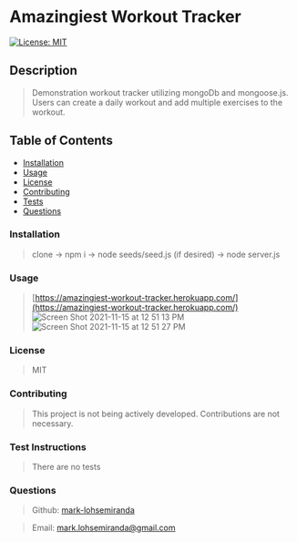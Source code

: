 

# Amazingiest Workout Tracker

[![License: MIT](https://img.shields.io/badge/License-MIT-yellow.svg)](https://opensource.org/licenses/MIT)

## Description

>
> Demonstration workout tracker utilizing mongoDb and mongoose.js. Users can create a daily workout and add multiple exercises 
> to the workout.
>

## Table of Contents
* [Installation](#installation)
* [Usage](#usage)
* [License](#license)
* [Contributing](#contributing)
* [Tests](#tests)
* [Questions](#questions)

### Installation

> clone -> npm i -> node seeds/seed.js (if desired) -> node server.js

### Usage

> [https://amazingiest-workout-tracker.herokuapp.com/](https://amazingiest-workout-tracker.herokuapp.com/)
![Screen Shot 2021-11-15 at 12 51 13 PM](https://user-images.githubusercontent.com/83737312/141852068-77d64c7c-75bb-4623-b021-7370a8f84578.png)
![Screen Shot 2021-11-15 at 12 51 27 PM](https://user-images.githubusercontent.com/83737312/141852080-742176bc-d220-442f-a9eb-e30723120a76.png)

### License

> MIT

### Contributing

> This project is not being actively developed. Contributions are not necessary.


### Test Instructions

> There are no tests


### Questions

>Github: [mark-lohsemiranda](https://www.github.com/mark-lohsemiranda)

>Email: [mark.lohsemiranda@gmail.com](mailto:mark.lohsemiranda@gmail.com)


